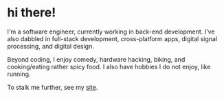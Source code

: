 # hi there!

I'm a software engineer, currently working in back-end development. I've also
dabbled in full-stack development, cross-platform apps, digital
signal processing, and digital design.

Beyond coding, I enjoy comedy, hardware hacking, biking, and cooking/eating
rather spicy food. I also have hobbies I do not enjoy, like running.

To stalk me further, see my [site](https://rajats.site).
